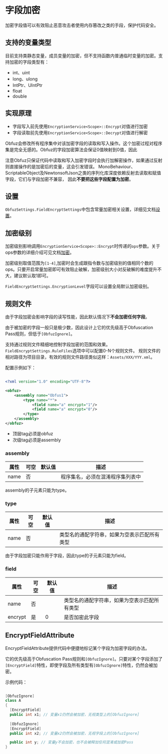 # 字段加密

加密字段值可以有效阻止恶意攻击者使用内存篡改之类的手段，保护代码安全。

## 支持的变量类型

目前支持类静态变量，成员变量的加密，但不支持函数内普通临时变量的加密。支持加密的字段类型有：

- int、uint
- long、ulong
- IntPtr、UIntPtr
- float
- double

## 实现原理

- 字段写入前先使用`EncryptionService<Scope>::Encrypt`对值进行加密
- 字段读取前先使用`EncryptionService<Scope>::Decrypt`对值进行解密

Obfuz会修改所有程序集中对该加密字段的读取和写入操作。这个加密过程对程序集是完全无感的。Obfuz的字段加密算法会保证0值映射到0值，因此

注意Obfuz只保证代码中读取和写入加密字段时会执行加解密操作，如果通过反射则直接操作的是加密后的变量，这会引发错误。
MonoBehaviour、ScriptableObject及NewtonsoftJson之类的序列化库深度依赖反射去读取和赋值字段，它们与字段加密不兼容，
因此**不要把这些字段配置为加密**。

## 设置

`ObfuzSettings.FieldEncryptSettings`中包含常量加密相关设置，详细见文档[设置](./configuration)。

## 加密级别

加密级别影响调用`EncryptionService<Scope>::Encrypt`时传递的`ops`参数。关于ops参数的详细介绍可见文档[加密](./encryption)。

加密级别取值范围为`[1-4]`,加密时会生成跟指令数与加密级别的值相同个数的ops。只要开启常量加密即可有效阻止破解，加密级别大小对反破解的难度提升不大，建议默认取1即可。

`FieldEncryptSettings.EncryptionLevel`字段可以设置全局默认加密级别。

## 规则文件

由于字段加密会影响字段的读写性能，因此默认情况下**不会加密任何字段**。

由于被加密的字段一般只是极少数，因此设计上它的优先级高于Obfuscation Pass规则，但低于`[ObfuzIgnore]`。

支持通过规则文件精细地控制字段加密的范围和效果。`FieldEncryptSettings.RuleFiles`选项中可以配置0-N个规则文件。
规则文件的相对路径为项目目录，有效的规则文件路径类似这样：`Assets/XXX/YYY.xml`。

配置示例如下：

```xml

<?xml version="1.0" encoding="UTF-8"?>

<obfuz>
    <assembly name="Obfus1">
        <type name="*">
            <field name="a" encrypt="1"/>
            <field name="a" encrypt="0"/>
        </type>
    </assembly>
</obfuz>
```

- 顶层tag必须是obfuz
- 次级tag必须是assembly

### assembly

|属性|可空|默认值|描述|
|-|-|-|-|
|name|否||程序集名，必须在混淆程序集列表中|

assembly的子元素只能为type。

### type

|属性|可空|默认值|描述|
|-|-|-|-|
|name|否||类型名的通配字符串，如果为空表示匹配所有类型|

由于字段加密只能作用于字段，因此type的子元素只能为field。

### field

|属性|可空|默认值|描述|
|-|-|-|-|
|name|否||类型名的通配字符串，如果为空表示匹配所有类型|
|encrypt|是|0|是否加密此字段|

## EncryptFieldAttribute

EncryptFieldAttribute提供代码中便捷地标记某个字段为加密字段的办法。

它的优先级高于Obfuscation Pass规则和`[ObfuzIgnore]`。只要对某个字段添加了`[EncryptField]`特性，即使字段及所有类型有`[ObfuzIgnore]`特性，仍然会被加密。

示例代码：

```csharp

[ObfuzIgnore]
class A
{
  [EncryptField]
  public int x1; // 变量x1仍然会被加密，无视类型上的[ObfuzIgnore]
  
  [ObfuzIgnore]
  [EncryptField]
  public int x2; // 变量x2仍然会被加密，无视字段上的[ObfuzIgnore]

  public int y; // 变量y不会加密，也不会被释加任何混淆或加密Pass
}

```
